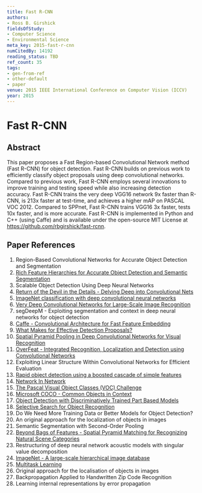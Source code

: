 ```yaml
---
title: Fast R-CNN
authors:
- Ross B. Girshick
fieldsOfStudy:
- Computer Science
- Environmental Science
meta_key: 2015-fast-r-cnn
numCitedBy: 14192
reading_status: TBD
ref_count: 35
tags:
- gen-from-ref
- other-default
- paper
venue: 2015 IEEE International Conference on Computer Vision (ICCV)
year: 2015
---
```


# Fast R-CNN

## Abstract

This paper proposes a Fast Region-based Convolutional Network method (Fast R-CNN) for object detection. Fast R-CNN builds on previous work to efficiently classify object proposals using deep convolutional networks. Compared to previous work, Fast R-CNN employs several innovations to improve training and testing speed while also increasing detection accuracy. Fast R-CNN trains the very deep VGG16 network 9x faster than R-CNN, is 213x faster at test-time, and achieves a higher mAP on PASCAL VOC 2012. Compared to SPPnet, Fast R-CNN trains VGG16 3x faster, tests 10x faster, and is more accurate. Fast R-CNN is implemented in Python and C++ (using Caffe) and is available under the open-source MIT License at https://github.com/rbgirshick/fast-rcnn.

## Paper References

1. Region-Based Convolutional Networks for Accurate Object Detection and Segmentation
2. [Rich Feature Hierarchies for Accurate Object Detection and Semantic Segmentation](2014-rich-feature-hierarchies-for-accurate-object-detection-and-semantic-segmentation)
3. Scalable Object Detection Using Deep Neural Networks
4. [Return of the Devil in the Details - Delving Deep into Convolutional Nets](2014-return-of-the-devil-in-the-details-delving-deep-into-convolutional-nets)
5. [ImageNet classification with deep convolutional neural networks](2012-imagenet-classification-with-deep-convolutional-neural-networks)
6. [Very Deep Convolutional Networks for Large-Scale Image Recognition](2015-very-deep-convolutional-networks-for-large-scale-image-recognition)
7. segDeepM - Exploiting segmentation and context in deep neural networks for object detection
8. [Caffe - Convolutional Architecture for Fast Feature Embedding](2014-caffe-convolutional-architecture-for-fast-feature-embedding)
9. [What Makes for Effective Detection Proposals?](2016-what-makes-for-effective-detection-proposals)
10. [Spatial Pyramid Pooling in Deep Convolutional Networks for Visual Recognition](2015-spatial-pyramid-pooling-in-deep-convolutional-networks-for-visual-recognition)
11. [OverFeat - Integrated Recognition, Localization and Detection using Convolutional Networks](2014-overfeat-integrated-recognition-localization-and-detection-using-convolutional-networks)
12. Exploiting Linear Structure Within Convolutional Networks for Efficient Evaluation
13. [Rapid object detection using a boosted cascade of simple features](2001-rapid-object-detection-using-a-boosted-cascade-of-simple-features)
14. [Network In Network](2014-network-in-network)
15. [The Pascal Visual Object Classes (VOC) Challenge](2009-the-pascal-visual-object-classes-voc-challenge)
16. [Microsoft COCO - Common Objects in Context](2014-microsoft-coco-common-objects-in-context)
17. [Object Detection with Discriminatively Trained Part Based Models](2009-object-detection-with-discriminatively-trained-part-based-models)
18. [Selective Search for Object Recognition](2013-selective-search-for-object-recognition)
19. Do We Need More Training Data or Better Models for Object Detection?
20. An original approach for the localization of objects in images
21. Semantic Segmentation with Second-Order Pooling
22. [Beyond Bags of Features - Spatial Pyramid Matching for Recognizing Natural Scene Categories](2006-beyond-bags-of-features-spatial-pyramid-matching-for-recognizing-natural-scene-categories)
23. Restructuring of deep neural network acoustic models with singular value decomposition
24. [ImageNet - A large-scale hierarchical image database](2009-imagenet-a-large-scale-hierarchical-image-database)
25. [Multitask Learning](2004-multitask-learning)
26. Original approach for the localisation of objects in images
27. Backpropagation Applied to Handwritten Zip Code Recognition
28. Learning internal representations by error propagation
